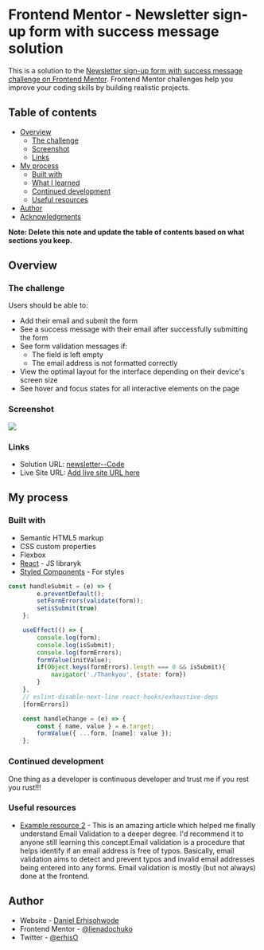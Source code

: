 # Frontend Mentor - Newsletter sign-up form with success message solution

This is a solution to the [Newsletter sign-up form with success message challenge on Frontend Mentor](https://www.frontendmentor.io/challenges/newsletter-signup-form-with-success-message-3FC1AZbNrv). Frontend Mentor challenges help you improve your coding skills by building realistic projects. 

## Table of contents

- [Overview](#overview)
  - [The challenge](#the-challenge)
  - [Screenshot](#screenshot)
  - [Links](#links)
- [My process](#my-process)
  - [Built with](#built-with)
  - [What I learned](#what-i-learned)
  - [Continued development](#continued-development)
  - [Useful resources](#useful-resources)
- [Author](#author)
- [Acknowledgments](#acknowledgments)

**Note: Delete this note and update the table of contents based on what sections you keep.**

## Overview

### The challenge

Users should be able to:

- Add their email and submit the form
- See a success message with their email after successfully submitting the form
- See form validation messages if:
  - The field is left empty
  - The email address is not formatted correctly
- View the optimal layout for the interface depending on their device's screen size
- See hover and focus states for all interactive elements on the page

### Screenshot

![](./screenshot.jpg)


### Links

- Solution URL: [newsletter--Code](https://github.com/lienadochuko/newsletter)
- Live Site URL: [Add live site URL here](https://your-live-site-url.com)

## My process

### Built with

- Semantic HTML5 markup
- CSS custom properties
- Flexbox
- [React](https://reactjs.org/) - JS libraryk
- [Styled Components](https://styled-components.com/) - For styles

```js
const handleSubmit = (e) => {
        e.preventDefault();
        setFormErrors(validate(form));
        setisSubmit(true)
    };

    useEffect(() => {
        console.log(form);
        console.log(isSubmit);
        console.log(formErrors);        
        formValue(initValue);
        if(Object.keys(formErrors).length === 0 && isSubmit){
            navigator('./Thankyou', {state: form})
        }
    }, 
    // eslint-disable-next-line react-hooks/exhaustive-deps
    [formErrors])

    const handleChange = (e) => {
        const { name, value } = e.target;
        formValue({ ...form, [name]: value });
    };
```

### Continued development

One thing as a developer is continuous developer and trust me if you rest you rust!!!

### Useful resources

- [Example resource 2](https://mailtrap.io/blog/validate-emails-in-react/) - This is an amazing article which helped me finally understand Email Validation to a deeper degree. I'd recommend it to anyone still learning this concept.Email validation is a procedure that helps identify if an email address is free of typos. Basically, email validation aims to detect and prevent typos and invalid email addresses being entered into any forms. Email validation is mostly (but not always) done at the frontend.

## Author

- Website - [Daniel Erhisohwode](https://erhisdaniel.netlify.app/)
- Frontend Mentor - [@lienadochuko](https://www.frontendmentor.io/profile/lienadochuko)
- Twitter - [@erhisO](https://www.twitter.com/erhisO)


